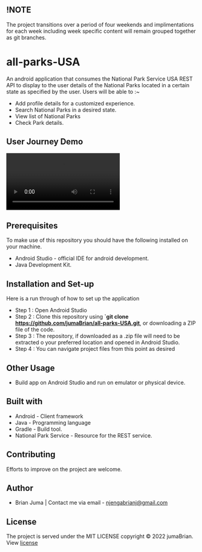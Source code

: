 ## !NOTE
The project transitions over a period of four weekends and implimentations for each week including week specific content will remain grouped together as git branches.

# all-parks-USA
An android application that consumes the National Park Service USA REST API to display to the user details of the National Parks located in a certain state as specified by the user.
Users will be able to :~
* Add profile details for a customized experience.
* Search National Parks in a desired state.
* View list of National Parks
* Check Park details.

## User Journey Demo
  <video src= "https://user-images.githubusercontent.com/98020785/172264323-850fdbb0-6faa-419d-ab85-dd512beb421f.mp4" controls></video>

## Prerequisites
To make use of this repository you should have the following installed on your machine.
* Android Studio - official IDE for android development.
* Java Development Kit.


## Installation and Set-up
Here is a run through of how to set up the application
* Step 1 : Open Android Studio
* Step 2 : Clone this repository using **`git clone https://github.com/jumaBrian/all-parks-USA.git**, or downloading a ZIP file of the code.
* Step 3 : The repository, if downloaded as a .zip file will need to be extracted o your preferred location and opened in Android Studio.
* Step 4 : You can navigate project files from this point as desired

## Other Usage 
* Build app on Android Studio and run on emulator or physical device.

## Built with
* Android - Client framework
* Java - Programming language
* Gradle - Build tool.
* National Park Service - Resource for the REST service.

## Contributing
Efforts to improve on the project are welcome.

## Author
* Brian Juma  |
Contact me via email - njengabrianj@gmail.com

## License 
The project is served under the MIT LICENSE copyright &copy; 2022 jumaBrian.
View <a href="https://github.com/jumaBrian/all-parks-USA/blob/master/LICENSE">license</a>
